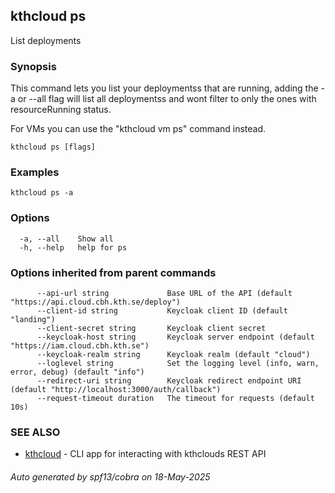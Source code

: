 ## kthcloud ps

List deployments

### Synopsis


This command lets you list your deploymentss that are running, adding the -a or --all flag will list all deploymentss and wont filter to only the ones with resourceRunning status.

For VMs you can use the "kthcloud vm ps" command instead.

```
kthcloud ps [flags]
```

### Examples

```
kthcloud ps -a
```

### Options

```
  -a, --all    Show all
  -h, --help   help for ps
```

### Options inherited from parent commands

```
      --api-url string             Base URL of the API (default "https://api.cloud.cbh.kth.se/deploy")
      --client-id string           Keycloak client ID (default "landing")
      --client-secret string       Keycloak client secret
      --keycloak-host string       Keycloak server endpoint (default "https://iam.cloud.cbh.kth.se")
      --keycloak-realm string      Keycloak realm (default "cloud")
      --loglevel string            Set the logging level (info, warn, error, debug) (default "info")
      --redirect-uri string        Keycloak redirect endpoint URI (default "http://localhost:3000/auth/callback")
      --request-timeout duration   The timeout for requests (default 10s)
```

### SEE ALSO

* [kthcloud](kthcloud.md)	 - CLI app for interacting with kthclouds REST API

###### Auto generated by spf13/cobra on 18-May-2025
